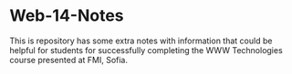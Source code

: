 # Web-14-Notes
This is repository has some extra notes with information that could be helpful for students for successfully completing the WWW Technologies course presented at FMI, Sofia.
